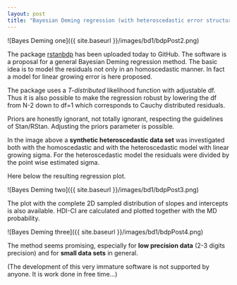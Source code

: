 ```yaml
---
layout: post
title: "Bayesian Deming regression (with heteroscedastic error structure)"
---
```


![Bayes Deming one]({{ site.baseurl }}/images/bd1/bdpPost2.png)

The package [rstanbdp](https://github.com/piodag/rstanbdp) has been uploaded today to GitHub. The software is a proposal for a general Bayesian Deming regression method. The basic idea is to model the residuals not only in an homoscedastic manner. In fact a model for linear growing error is here proposed.

The package uses a *T-distributed* likelihood function with adjustable df. Thus it is also possible to make the regression robust by lowering the df from N-2 down to df=1 which corresponds to Cauchy distributed residuals.

Priors are honestly ignorant, not totally ignorant, respecting the guidelines of Stan/RStan. Adjusting the priors parameter is possible.

In the image above a **synthetic heteroscedastic data set** was investigated both with the homoscedastic and with the heteroscedastic model with linear growing sigma. For the heteroscedastic model the residuals were divided by the point wise estimated sigma.

Here below the resulting regression plot.

![Bayes Deming two]({{ site.baseurl }}/images/bd1/bdpPost3.png)

The plot with the complete 2D sampled distribution of slopes and intercepts is also available. HDI-CI are calculated and plotted together with the MD probability.

![Bayes Deming three]({{ site.baseurl }}/images/bd1/bdpPost4.png)

The method seems promising, especially for **low precision data** (2-3 digits precision) and for **small data sets** in general.

(The development of this very immature software is not supported by anyone. It is work done in free time...)
